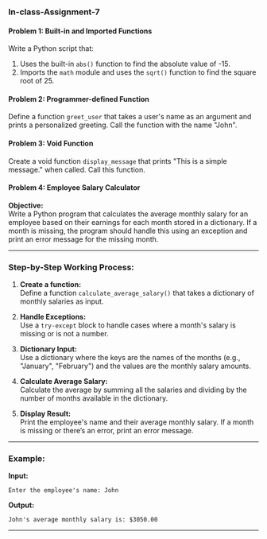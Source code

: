 ### In-class-Assignment-7

#### Problem 1: Built-in and Imported Functions
Write a Python script that:
1. Uses the built-in `abs()` function to find the absolute value of -15.
2. Imports the `math` module and uses the `sqrt()` function to find the square root of 25.

#### Problem 2: Programmer-defined Function
Define a function `greet_user` that takes a user's name as an argument and prints a personalized greeting. Call the function with the name "John".

#### Problem 3: Void Function
Create a void function `display_message` that prints "This is a simple message." when called. Call this function.

#### Problem 4: Employee Salary Calculator

**Objective:**  
Write a Python program that calculates the average monthly salary for an employee based on their earnings for each month stored in a dictionary. If a month is missing, the program should handle this using an exception and print an error message for the missing month.

---

### Step-by-Step Working Process:

1. **Create a function:**  
   Define a function `calculate_average_salary()` that takes a dictionary of monthly salaries as input.

2. **Handle Exceptions:**  
   Use a `try-except` block to handle cases where a month's salary is missing or is not a number.

3. **Dictionary Input:**  
   Use a dictionary where the keys are the names of the months (e.g., "January", "February") and the values are the monthly salary amounts.

4. **Calculate Average Salary:**  
   Calculate the average by summing all the salaries and dividing by the number of months available in the dictionary.

5. **Display Result:**  
   Print the employee's name and their average monthly salary. If a month is missing or there’s an error, print an error message.

---

### Example:

**Input:**
```
Enter the employee's name: John
```

**Output:**
```
John's average monthly salary is: $3050.00
```

---
